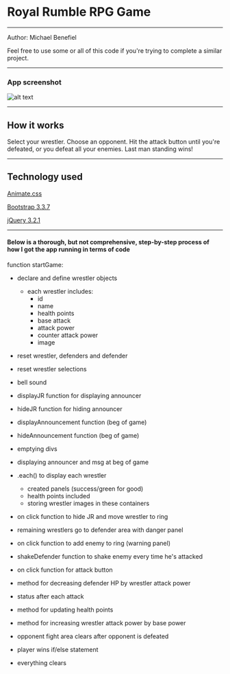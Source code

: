 <h1> Royal Rumble RPG Game </h1>
<hr></hr>

Author: Michael Benefiel

Feel free to use some or all of this code if you're trying to complete a similar project. 
<hr></hr>
<h3> App screenshot </h3>

![alt text](https://raw.githubusercontent.com/mjbenefiel/unit-4-game/master/assets/images/readme.jpg "Royal Rumble")

<hr></hr>
<h2> How it works </h2>
Select your wrestler. Choose an opponent. Hit the attack button until you're defeated, or you defeat all your enemies. Last man standing wins!
<hr></hr>

<h2>Technology used</h2>

[Animate.css](https://daneden.github.io/animate.css/)

[Bootstrap 3.3.7](http://getbootstrap.com/)

[jQuery 3.2.1](https://jquery.com/)


<hr></hr>

<h4>Below is a thorough, but not comprehensive, step-by-step process of how I got the app running in terms of code</h4>

function startGame:

- declare and define wrestler objects

  - each wrestler includes:
    - id
    - name
    - health points
    - base attack
    - attack power
    - counter attack power
    - image

- reset wrestler, defenders and defender

- reset wrestler selections

- bell sound 

- displayJR function for displaying announcer

- hideJR function for hiding announcer

- displayAnnouncement function (beg of game)

- hideAnnouncement function (beg of game)

- emptying divs

- displaying announcer and msg at beg of game

- .each() to display each wrestler
  - created panels (success/green for good)
  - health points included
  - storing wrestler images in these containers

- on click function to hide JR and move wrestler to ring

- remaining wrestlers go to defender area with danger panel

- on click function to add enemy to ring (warning panel)

- shakeDefender function to shake enemy every time he's attacked

- on click function for attack button

- method for decreasing defender HP by wrestler attack power

- status after each attack

- method for updating health points

- method for increasing wrestler attack power by base power

- opponent fight area clears after opponent is defeated

- player wins if/else statement

- everything clears
